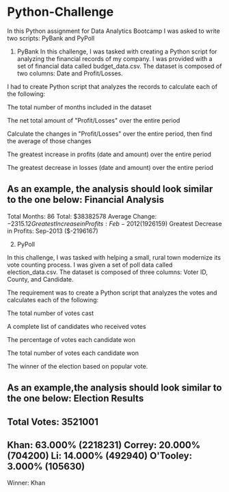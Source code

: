 # Python-Challenge

In this Python assignment for Data Analytics Bootcamp I was asked to write two scripts: PyBank and PyPoll

1. PyBank
In this challenge, I was tasked with creating a Python script for analyzing the financial records of my company.
I was provided with a set of financial data called budget_data.csv. The dataset is composed of two columns: Date and Profit/Losses. 

I had to create Python script that analyzes the records to calculate each of the following:

The total number of months included in the dataset

The net total amount of "Profit/Losses" over the entire period

Calculate the changes in "Profit/Losses" over the entire period, then find the average of those changes

The greatest increase in profits (date and amount) over the entire period

The greatest decrease in losses (date and amount) over the entire period

As an example, the analysis should look similar to the one below:
Financial Analysis
----------------------------
Total Months: 86
Total: $38382578
Average  Change: $-2315.12
Greatest Increase in Profits: Feb-2012 ($1926159)
Greatest Decrease in Profits: Sep-2013 ($-2196167)

2. PyPoll

In this challenge, I was tasked with helping a small, rural town modernize its vote counting process.
I was given a set of poll data called election_data.csv. The dataset is composed of three columns: Voter ID, County, and Candidate.
 
The requirement was to create a Python script that analyzes the votes and calculates each of the following:

The total number of votes cast

A complete list of candidates who received votes

The percentage of votes each candidate won

The total number of votes each candidate won

The winner of the election based on popular vote.


As an example,the analysis should look similar to the one below:
Election Results
-------------------------
Total Votes: 3521001
-------------------------
Khan: 63.000% (2218231)
Correy: 20.000% (704200)
Li: 14.000% (492940)
O'Tooley: 3.000% (105630)
-------------------------
Winner: Khan


